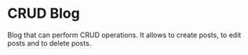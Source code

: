 # CRUD Blog

Blog that can perform CRUD operations. It allows to create posts, to edit posts and to delete posts.